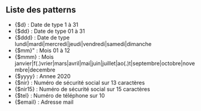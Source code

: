 ## Liste des patterns
- {$d}     : Date de type 1 à 31
- {$dd}    : Date de type 01 à 31
- {$ddd}   : Date de type lundi|mardi|mercredi|jeudi|vendredi|samedi|dimanche
- {$mm}"   : Mois 01 à 12
- {$mmm}   : Mois janvier|f(.)vrier|mars|avril|mai|juin|juillet|ao(.)t|septembre|octobre|novembre|decembre
- {$yyyy}  : Annee 2020
- {$nir}   : Numéro de sécurité social sur 13 caractères
- {$nir15} : Numéro de sécurité social sur 15 caractères
- {$tel}   : Numéro de téléphone sur 10
- {$email} : Adresse mail
